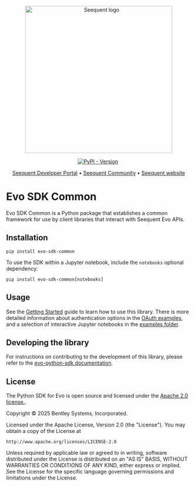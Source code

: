<p align="center"><a href="https://seequent.com" target="_blank"><picture><source media="(prefers-color-scheme: dark)" srcset="https://developer.seequent.com/img/seequent-logo-dark.svg" alt="Seequent logo" width="400" /><img src="https://developer.seequent.com/img/seequent-logo.svg" alt="Seequent logo" width="400" /></picture></a></p>
<p align="center">
    <a href="https://pypi.org/project/evo-sdk-common/"><img alt="PyPI - Version" src="https://img.shields.io/pypi/v/evo-sdk-common" /></a>
    <a href="https://github.com/SeequentEvo/evo-python-sdk/actions/workflows/on-push.yaml"><img src="https://github.com/SeequentEvo/evo-python-sdk/actions/workflows/on-push.yaml/badge.svg" alt="" /></a>
</p>
<p align="center">
    <a href="https://developer.seequent.com/" target="_blank">Seequent Developer Portal</a>
    &bull; <a href="https://community.seequent.com/group/19-evo" target="_blank">Seequent Community</a>
    &bull; <a href="https://seequent.com" target="_blank">Seequent website</a>
</p>

# Evo SDK Common

Evo SDK Common is a Python package that establishes a common framework for use by client libraries that interact
with Seequent Evo APIs.

## Installation

```
pip install evo-sdk-common
```

To use the SDK within a Jupyter notebook, include the `notebooks` optional dependency:
```
pip install evo-sdk-common[notebooks]
```

## Usage

See the [Getting Started](docs/quickstart.md) guide to learn how to use this library. There is more detailed information about authentication options in the [OAuth examples](docs/oauth.md), and a selection of interactive Jupyter notebooks in the [examples folder](docs/examples).


## Developing the library

For instructions on contributing to the development of this library, please refer to the [evo-python-sdk documentation](https://github.com/seequentevo/evo-python-sdk).

## License
The Python SDK for Evo is open source and licensed under the [Apache 2.0 license.](./LICENSE.md).

Copyright © 2025 Bentley Systems, Incorporated.

Licensed under the Apache License, Version 2.0 (the "License").
You may obtain a copy of the License at

    http://www.apache.org/licenses/LICENSE-2.0

Unless required by applicable law or agreed to in writing, software
distributed under the License is distributed on an "AS IS" BASIS,
WITHOUT WARRANTIES OR CONDITIONS OF ANY KIND, either express or implied.
See the License for the specific language governing permissions and
limitations under the License.
